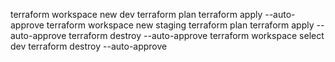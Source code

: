terraform workspace new dev
terraform plan
terraform apply --auto-approve
terraform workspace new staging
terraform plan
terraform apply --auto-approve
terraform destroy --auto-approve
terraform workspace select dev
terraform destroy --auto-approve